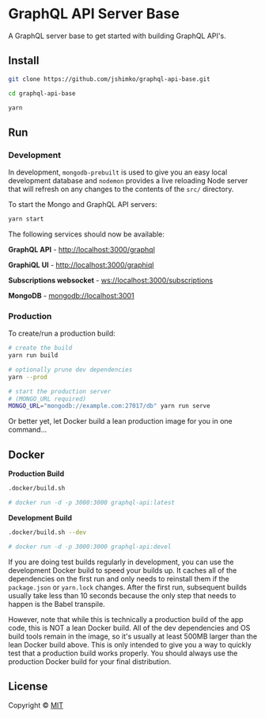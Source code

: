 
# GraphQL API Server Base

A GraphQL server base to get started with building GraphQL API's.

## Install

```sh
git clone https://github.com/jshimko/graphql-api-base.git

cd graphql-api-base

yarn
```

## Run

### Development

In development, `mongodb-prebuilt` is used to give you an easy local development database and `nodemon` provides a live reloading Node server that will refresh on any changes to the contents of the `src/` directory.

To start the Mongo and GraphQL API servers:

```sh
yarn start
```

The following services should now be available:

**GraphQL API** - <http://localhost:3000/graphql>

**GraphiQL UI** - <http://localhost:3000/graphiql>

**Subscriptions websocket** - <ws://localhost:3000/subscriptions>

**MongoDB** - <mongodb://localhost:3001>


### Production

To create/run a production build:

```sh
# create the build
yarn run build

# optionally prune dev dependencies
yarn --prod

# start the production server
# (MONGO_URL required)
MONGO_URL="mongodb://example.com:27017/db" yarn run serve
```

Or better yet, let Docker build a lean production image for you in one command...

## Docker

**Production Build**

```sh
.docker/build.sh

# docker run -d -p 3000:3000 graphql-api:latest
```

**Development Build**

```sh
.docker/build.sh --dev

# docker run -d -p 3000:3000 graphql-api:devel
```

If you are doing test builds regularly in development, you can use the development Docker build to speed your builds up.  It caches all of the dependencies on the first run and only needs to reinstall them if the `package.json` or `yarn.lock` changes.  After the first run, subsequent builds usually take less than 10 seconds because the only step that needs to happen is the Babel transpile.

However, note that while this is technically a production build of the app code, this is NOT a lean Docker build.  All of the dev dependencies and OS build tools remain in the image, so it's usually at least 500MB larger than the lean Docker build above.  This is only intended to give you a way to quickly test that a production build works properly.  You should always use the production Docker build for your final distribution.

## License

Copyright © [MIT](./LICENSE.md)
